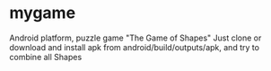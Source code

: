 # mygame
Android platform, puzzle game "The Game of Shapes"
Just clone or download and install apk from android/build/outputs/apk, and try to combine all Shapes
